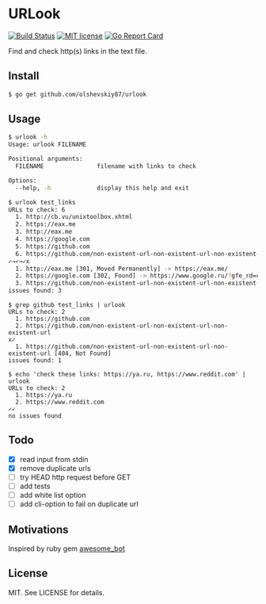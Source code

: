 URLook
======

[![Build Status](https://api.travis-ci.org/olshevskiy87/urlook.svg?branch=master)](https://travis-ci.org/olshevskiy87/urlook) [![MIT license](https://img.shields.io/badge/License-MIT-blue.svg)](https://lbesson.mit-license.org/) [![Go Report Card](https://goreportcard.com/badge/github.com/olshevskiy87/urlook)](https://goreportcard.com/report/github.com/olshevskiy87/urlook)

Find and check http(s) links in the text file.

Install
-------

```bash
$ go get github.com/olshevskiy87/urlook
```

Usage
-----

```bash
$ urlook -h
Usage: urlook FILENAME

Positional arguments:
  FILENAME               filename with links to check

Options:
  --help, -h             display this help and exit
```

```bash
$ urlook test_links
URLs to check: 6
  1. http://cb.vu/unixtoolbox.xhtml
  2. https://eax.me
  3. http://eax.me
  4. https://google.com
  5. https://github.com
  6. https://github.com/non-existent-url-non-existent-url-non-existent-url
✓→✓→✓x
  1. http://eax.me [301, Moved Permanently] -> https://eax.me/
  2. https://google.com [302, Found] -> https://www.google.ru/?gfe_rd=cr&dcr=0&ei=EFSZWqWQAcGDtAGArrLYBw
  3. https://github.com/non-existent-url-non-existent-url-non-existent-url [404, Not Found]
issues found: 3
```

```
$ grep github test_links | urlook
URLs to check: 2
  1. https://github.com
  2. https://github.com/non-existent-url-non-existent-url-non-existent-url
x✓
  1. https://github.com/non-existent-url-non-existent-url-non-existent-url [404, Not Found]
issues found: 1
```

```
$ echo 'check these links: https://ya.ru, https://www.reddit.com' | urlook
URLs to check: 2
  1. https://ya.ru
  2. https://www.reddit.com
✓✓
no issues found
```

Todo
----

- [x] read input from stdin
- [x] remove duplicate urls
- [ ] try HEAD http request before GET
- [ ] add tests
- [ ] add white list option
- [ ] add cli-option to fail on duplicate url

Motivations
-----------

Inspired by ruby gem [awesome\_bot](https://rubygems.org/gems/awesome_bot)

License
-------

MIT. See LICENSE for details.

